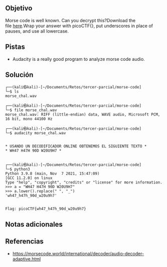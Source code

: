 ## Objetivo
Morse code is well known. Can you decrypt this?Download the file [here](https://artifacts.picoctf.net/c/79/morse_chal.wav).Wrap your answer with picoCTF{}, put underscores in place of pauses, and use all lowercase.

## Pistas
- Audacity is a really good program to analyze morse code audio.

## Solución
```
┌──(kali㉿kali)-[~/Documents/Retos/tercer-parcial/morse-code]
└─$ ls
morse_chal.wav
                                                                                                                   
┌──(kali㉿kali)-[~/Documents/Retos/tercer-parcial/morse-code]
└─$ file morse_chal.wav 
morse_chal.wav: RIFF (little-endian) data, WAVE audio, Microsoft PCM, 16 bit, mono 44100 Hz
                                                                                                                   
┌──(kali㉿kali)-[~/Documents/Retos/tercer-parcial/morse-code]
└─$ audacity morse_chal.wav


* USANDO UN DECODIFICADOR ONLINE OBTENEMOS EL SIGUIENTE TEXTO *
* WH47 H47H 90D W20U9H7 *


┌──(kali㉿kali)-[~/Documents/Retos/tercer-parcial/morse-code]
└─$ python3
Python 3.9.8 (main, Nov  7 2021, 15:47:09) 
[GCC 11.2.0] on linux
Type "help", "copyright", "credits" or "license" for more information.
>>> a = "WH47 H47H 90D W20U9H7"
>>> a.lower().replace(" ", "_")
'wh47_h47h_90d_w20u9h7'


Flag: picoCTF{wh47_h47h_90d_w20u9h7}

```

## Notas adicionales


## Referencias
- https://morsecode.world/international/decoder/audio-decoder-adaptive.html
